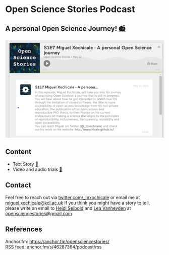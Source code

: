 # Open Science Stories Podcast
## A personal Open Science Journey! [:radio:](https://anchor.fm/opensciencestories/episodes/S1E7-Miguel-Xochicale---A-personal-Open-Science-journey-e10lupd/a-a4uveg1)
[![fig](story/figures/Screenshot%20from%202021-05-15%2011-18-38.png)](https://anchor.fm/opensciencestories/episodes/S1E7-Miguel-Xochicale---A-personal-Open-Science-journey-e10lupd/a-a4uveg1 
)

## Content 
* Text Story [:link:](story/text)
* Video and audio trials [:link:](story/media)

## Contact
Feel free to reach out via [twitter.com/_mxochicale](https://twitter.com/_mxochicale) or email me at miguel.xochicale@kcl.ac.uk
If you think you might have a story to tell, please write an email to [Heidi Seibold](https://twitter.com/HeidiBaya) and [Lea Vanheyden](https://twitter.com/lea_vanheyden) at opensciencestories@gmail.com

## References 
Anchor.fm: https://anchor.fm/opensciencestories/    
RSS feed: anchor.fm/s/46287364/podcast/rss  
 
